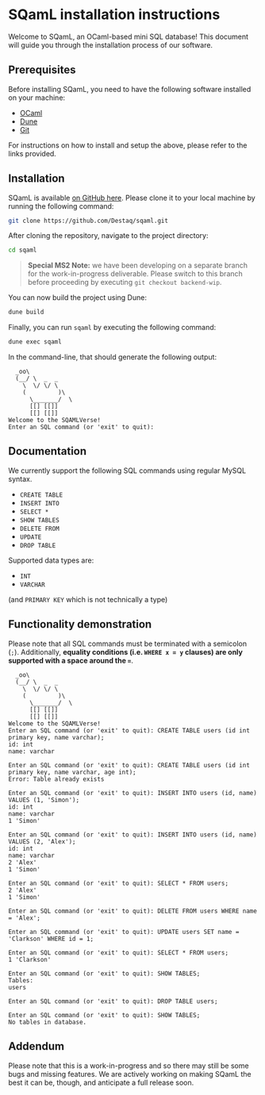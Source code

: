 # SQamL installation instructions

Welcome to SQamL, an OCaml-based mini SQL database! This document will guide you through the installation process of our software.

## Prerequisites

Before installing SQamL, you need to have the following software installed on your machine:

-   [OCaml](https://ocaml.org/docs/install.html)
-   [Dune](https://dune.build/)
-   [Git](https://git-scm.com/)

For instructions on how to install and setup the above, please refer to the links provided.

## Installation

SQamL is available [on GitHub here](https://github.com/Destaq/sqaml/). Please clone it to your local machine by running the following command:

```bash
git clone https://github.com/Destaq/sqaml.git
```

After cloning the repository, navigate to the project directory:

```bash
cd sqaml
```

> **Special MS2 Note:** we have been developing on a separate branch for the work-in-progress deliverable. Please switch to this branch before proceeding by executing `git checkout backend-wip`.

You can now build the project using Dune:

```bash
dune build
```

Finally, you can run `sqaml` by executing the following command:

```bash
dune exec sqaml
```

In the command-line, that should generate the following output:

```text
  _oo\
  (__/ \  _  _
    \  \/ \/ \
    (         )\
      \_______/  \
      [[] [[]]
      [[] [[]]
Welcome to the SQAMLVerse!
Enter an SQL command (or 'exit' to quit):
```

## Documentation

We currently support the following SQL commands using regular MySQL syntax.

-   `CREATE TABLE`
-   `INSERT INTO`
-   `SELECT *`
-   `SHOW TABLES`
-   `DELETE FROM`
-   `UPDATE`
-   `DROP TABLE`

Supported data types are:

-   `INT`
-   `VARCHAR`

(and `PRIMARY KEY` which is not technically a type)

## Functionality demonstration

Please note that all SQL commands must be terminated with a semicolon (`;`). Additionally, **equality conditions (i.e. `WHERE x = y` clauses) are only supported with a space around the `=`**.

```text
  _oo\
  (__/ \  _  _
    \  \/ \/ \
    (         )\
      \_______/  \
      [[] [[]]
      [[] [[]]
Welcome to the SQAMLVerse!
Enter an SQL command (or 'exit' to quit): CREATE TABLE users (id int primary key, name varchar);
id: int
name: varchar

Enter an SQL command (or 'exit' to quit): CREATE TABLE users (id int primary key, name varchar, age int);
Error: Table already exists

Enter an SQL command (or 'exit' to quit): INSERT INTO users (id, name) VALUES (1, 'Simon');
id: int
name: varchar
1 'Simon'

Enter an SQL command (or 'exit' to quit): INSERT INTO users (id, name) VALUES (2, 'Alex');
id: int
name: varchar
2 'Alex'
1 'Simon'

Enter an SQL command (or 'exit' to quit): SELECT * FROM users;
2 'Alex' 
1 'Simon'

Enter an SQL command (or 'exit' to quit): DELETE FROM users WHERE name = 'Alex'; 

Enter an SQL command (or 'exit' to quit): UPDATE users SET name = 'Clarkson' WHERE id = 1;

Enter an SQL command (or 'exit' to quit): SELECT * FROM users;
1 'Clarkson' 

Enter an SQL command (or 'exit' to quit): SHOW TABLES;
Tables:
users

Enter an SQL command (or 'exit' to quit): DROP TABLE users;

Enter an SQL command (or 'exit' to quit): SHOW TABLES;
No tables in database.
```

## Addendum

Please note that this is a work-in-progress and so there may still be some bugs and missing features. We are actively working on making SQamL the best it can be, though, and anticipate a full release soon.
